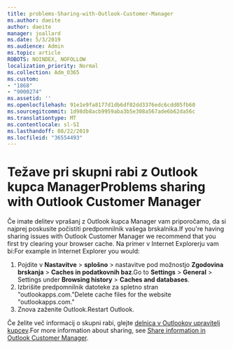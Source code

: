 ```yaml
---
title: problems-Sharing-with-Outlook-Customer-Manager
ms.author: daeite
author: daeite
manager: joallard
ms.date: 5/3/2019
ms.audience: Admin
ms.topic: article
ROBOTS: NOINDEX, NOFOLLOW
localization_priority: Normal
ms.collection: Adm_O365
ms.custom:
- "1868"
- "9000274"
ms.assetid: ''
ms.openlocfilehash: 91e1e9fa8177d1db6df02dd3376edc6cdd05fb60
ms.sourcegitcommit: 1d98db8acb9959aba3b5e308a567ade6b62da56c
ms.translationtype: MT
ms.contentlocale: sl-SI
ms.lasthandoff: 08/22/2019
ms.locfileid: "36554493"
---
```

# <a name="problems-sharing-with-outlook-customer-manager"></a><span data-ttu-id="968fb-102">Težave pri skupni rabi z Outlook kupca Manager</span><span class="sxs-lookup"><span data-stu-id="968fb-102">Problems sharing with Outlook Customer Manager</span></span>

<span data-ttu-id="968fb-103">Če imate delitev vprašanj z Outlook kupca Manager vam priporočamo, da si najprej poskusite počistiti predpomnilnik vašega brskalnika.</span><span class="sxs-lookup"><span data-stu-id="968fb-103">If you're having sharing issues with Outlook Customer Manager we recommend that you first try clearing your browser cache.</span></span> <span data-ttu-id="968fb-104">Na primer v Internet Explorerju vam bi:</span><span class="sxs-lookup"><span data-stu-id="968fb-104">For example in Internet Explorer you would:</span></span>

1. <span data-ttu-id="968fb-105">Pojdite v **Nastavitve** > **splošno** > nastavitve pod možnostjo **Zgodovina brskanja** > **Caches in podatkovnih baz**.</span><span class="sxs-lookup"><span data-stu-id="968fb-105">Go to **Settings** > **General** > Settings under **Browsing history** > **Caches and databases**.</span></span>
2. <span data-ttu-id="968fb-106">Izbrišite predpomnilnik datoteke za spletno stran "outlookapps.com."</span><span class="sxs-lookup"><span data-stu-id="968fb-106">Delete cache files for the website "outlookapps.com."</span></span>
3. <span data-ttu-id="968fb-107">Znova zaženite Outlook.</span><span class="sxs-lookup"><span data-stu-id="968fb-107">Restart Outlook.</span></span>

<span data-ttu-id="968fb-108">Če želite več informacij o skupni rabi, glejte [delnica v Outlookov upravitelj kupcev](https://support.office.com/article/4f26cc69-67da-4cd5-b344-02d1a4799310%20).</span><span class="sxs-lookup"><span data-stu-id="968fb-108">For more information about sharing, see [Share information in Outlook Customer Manager](https://support.office.com/article/4f26cc69-67da-4cd5-b344-02d1a4799310%20).</span></span>